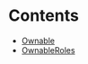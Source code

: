 

# Contents
- [Ownable](Ownable.sol/abstract.Ownable.md)
- [OwnableRoles](OwnableRoles.sol/abstract.OwnableRoles.md)
